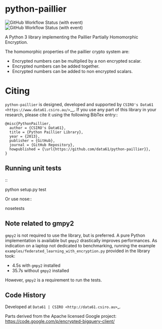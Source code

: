 # python-paillier 
![GitHub Workflow Status (with event)](https://img.shields.io/github/actions/workflow/status/sylvainpelissier/python-paillier/build.yml) ![GitHub Workflow Status (with event)](https://img.shields.io/github/actions/workflow/status/sylvainpelissier/python-paillier/test.yml?label=Unit%20Test)



A Python 3 library implementing the Paillier Partially Homomorphic Encryption.

The homomorphic properties of the paillier crypto system are:

-  Encrypted numbers can be multiplied by a non encrypted scalar.
-  Encrypted numbers can be added together.
-  Encrypted numbers can be added to non encrypted scalars.

Citing
======

`python-paillier` is designed, developed and supported by `CSIRO's Data61 <https://www.data61.csiro.au/>`__. If
you use any part of this library in your research, please cite it using the following BibTex entry::

    @misc{PythonPaillier,
      author = {CSIRO's Data61},
      title = {Python Paillier Library},
      year = {2013},
      publisher = {GitHub},
      journal = {GitHub Repository},
      howpublished = {\url{https://github.com/data61/python-paillier}},
    }


Running unit tests
------------------

::

   python setup.py test

Or use nose::

   nosetests


Note related to gmpy2
---------------------

`gmpy2` is not required to use the library, but is preferred. A pure Python implementation is available but 
`gmpy2` drastically improves performances. As indication on a laptop not dedicated to benchmarking, running the example
`examples/federated_learning_with_encryption.py` provided in the library took:
- 4.5s with `gmpy2` installed
- 35.7s without `gmpy2` installed

However, `gmpy2` is a requirement to run the tests.

Code History
------------

Developed at `Data61 | CSIRO <http://data61.csiro.au>`_.

Parts derived from the Apache licensed Google project:
https://code.google.com/p/encrypted-bigquery-client/

